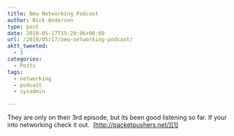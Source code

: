 ```yaml
---
title: New Networking Podcast
author: Nick Anderson
type: post
date: 2010-05-17T15:29:06+00:00
url: /2010/05/17/new-networking-podcast/
aktt_tweeted:
  - 1
categories:
  - Posts
tags:
  - networking
  - podcast
  - sysadmin

---
```

They are only on their 3rd episode, but its been good listening so far. If your into networking check it out.  [http://packetpushers.net/][1]

 [1]: http://packetpushers.net